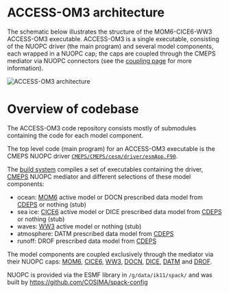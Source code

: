 # ACCESS-OM3 architecture

The schematic below illustrates the structure of the MOM6-CICE6-WW3 ACCESS-OM3 executable. ACCESS-OM3 is a single executable, consisting of the NUOPC driver (the main program) and several model components, each wrapped in a NUOPC cap; the caps are coupled through the CMEPS mediator via NUOPC connectors (see the [coupling page](https://github.com/COSIMA/access-om3/wiki/Coupling) for more information).

![ACCESS-OM3 architecture](https://github.com/COSIMA/access-om3/assets/31054815/8a438302-75a2-47c6-81dd-722a94b00333)

# Overview of codebase

The ACCESS-OM3 code repository consists mostly of submodules containing the code for each model component.

The top level code (main program) for an ACCESS-OM3 executable is the CMEPS NUOPC driver [`CMEPS/CMEPS/cesm/driver/esmApp.F90`](https://github.com/ESCOMP/CMEPS/blob/606eb397d4e66f8fa3417e7e8fd2b2b4b3c222b4/cesm/driver/esmApp.F90).

The [build system](https://github.com/COSIMA/access-om3/wiki/Building) compiles a set of executables containing the driver, [CMEPS](https://github.com/COSIMA/access-om3/tree/master/CMEPS) NUOPC mediator and different selections of these model components:
- ocean: [MOM6](https://github.com/COSIMA/access-om3/tree/master/MOM6) active model or DOCN prescribed data model from [CDEPS](https://github.com/COSIMA/access-om3/tree/master/CDEPS) or nothing (stub)
- sea ice: [CICE6](https://github.com/COSIMA/access-om3/tree/master/CICE) active model or DICE prescribed data model from [CDEPS](https://github.com/COSIMA/access-om3/tree/master/CDEPS) or nothing (stub)
- waves: [WW3](https://github.com/COSIMA/access-om3/tree/master/WW3) active model or nothing (stub)
- atmosphere: DATM prescribed data model from [CDEPS](https://github.com/COSIMA/access-om3/tree/master/CDEPS)
- runoff: DROF prescribed data model from [CDEPS](https://github.com/COSIMA/access-om3/tree/master/CDEPS)

The model components are coupled exclusively through the mediator via their NUOPC caps: [MOM6](https://github.com/mom-ocean/MOM6/tree/main/config_src/drivers/nuopc_cap), [CICE6](https://github.com/ESCOMP/CICE/tree/main/cicecore/drivers/nuopc/cmeps), [WW3](https://github.com/ESCOMP/WW3/blob/dev/unified/model/src/wav_import_export.F90), [DOCN](https://github.com/ESCOMP/CDEPS/tree/main/docn), [DICE](https://github.com/ESCOMP/CDEPS/tree/main/dice), [DATM](https://github.com/ESCOMP/CDEPS/tree/main/datm) and [DROF](https://github.com/ESCOMP/CDEPS/tree/main/drof).

NUOPC is provided via the ESMF library in `/g/data/ik11/spack/` and was built by https://github.com/COSIMA/spack-config